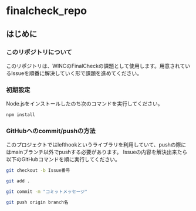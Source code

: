 ﻿# finalcheck_repo
## はじめに
### このリポジトリについて
このリポジトリは、WINCのFinalCheckの課題として使用します。用意されているIssueを順番に解決していく形で課題を進めてください。
### 初期設定
Node.jsをインストールしたのち次のコマンドを実行してください。
```bash
npm install
```
### GitHubへのcommit/pushの方法
このプロジェクトではlefthookというライブラリを利用していて、pushの際にはmainブランチ以外でpushする必要があります。
Issueの内容を解決出来たら以下のGitHubコマンドを順に実行してください。
```bash
git checkout -b Issue番号
```

```bash
git add .
```

```bash
git commit -m "コミットメッセージ"
```

```bash
git push origin branch名
```
